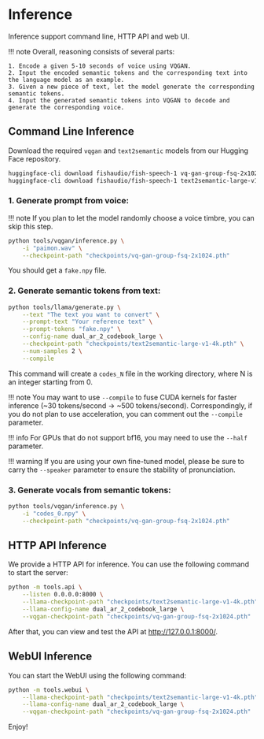 # Inference

Inference support command line, HTTP API and web UI.

!!! note
    Overall, reasoning consists of several parts:

    1. Encode a given 5-10 seconds of voice using VQGAN.
    2. Input the encoded semantic tokens and the corresponding text into the language model as an example.
    3. Given a new piece of text, let the model generate the corresponding semantic tokens.
    4. Input the generated semantic tokens into VQGAN to decode and generate the corresponding voice.

## Command Line Inference

Download the required `vqgan` and `text2semantic` models from our Hugging Face repository.
    
```bash
huggingface-cli download fishaudio/fish-speech-1 vq-gan-group-fsq-2x1024.pth --local-dir checkpoints
huggingface-cli download fishaudio/fish-speech-1 text2semantic-large-v1-4k.pth --local-dir checkpoints
```

### 1. Generate prompt from voice:

!!! note
    If you plan to let the model randomly choose a voice timbre, you can skip this step.

```bash
python tools/vqgan/inference.py \
    -i "paimon.wav" \
    --checkpoint-path "checkpoints/vq-gan-group-fsq-2x1024.pth"
```
You should get a `fake.npy` file.

### 2. Generate semantic tokens from text:
```bash
python tools/llama/generate.py \
    --text "The text you want to convert" \
    --prompt-text "Your reference text" \
    --prompt-tokens "fake.npy" \
    --config-name dual_ar_2_codebook_large \
    --checkpoint-path "checkpoints/text2semantic-large-v1-4k.pth" \
    --num-samples 2 \
    --compile
```

This command will create a `codes_N` file in the working directory, where N is an integer starting from 0.

!!! note
    You may want to use `--compile` to fuse CUDA kernels for faster inference (~30 tokens/second -> ~500 tokens/second).
    Correspondingly, if you do not plan to use acceleration, you can comment out the `--compile` parameter.

!!! info
    For GPUs that do not support bf16, you may need to use the `--half` parameter.

!!! warning
    If you are using your own fine-tuned model, please be sure to carry the `--speaker` parameter to ensure the stability of pronunciation.

### 3. Generate vocals from semantic tokens:
```bash
python tools/vqgan/inference.py \
    -i "codes_0.npy" \
    --checkpoint-path "checkpoints/vq-gan-group-fsq-2x1024.pth"
```

## HTTP API Inference

We provide a HTTP API for inference. You can use the following command to start the server:

```bash
python -m tools.api \
    --listen 0.0.0.0:8000 \
    --llama-checkpoint-path "checkpoints/text2semantic-large-v1-4k.pth" \
    --llama-config-name dual_ar_2_codebook_large \
    --vqgan-checkpoint-path "checkpoints/vq-gan-group-fsq-2x1024.pth"
```

After that, you can view and test the API at http://127.0.0.1:8000/.  

## WebUI Inference

You can start the WebUI using the following command:

```bash
python -m tools.webui \
    --llama-checkpoint-path "checkpoints/text2semantic-large-v1-4k.pth" \
    --llama-config-name dual_ar_2_codebook_large \
    --vqgan-checkpoint-path "checkpoints/vq-gan-group-fsq-2x1024.pth"
```

Enjoy!
